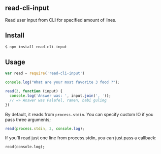 ## read-cli-input

Read user input from CLI for specified amount of lines.

## Install

```bash
$ npm install read-cli-input
```

## Usage

```js
var read = require('read-cli-input')

console.log("What are your most favorite 3 food ?");

read(3, function (input) {
  console.log('Answer was: ', input.join(', '));
  // => Answer was Falafel, ramen, babi guling
})
```

By default, it reads from `process.stdin`. You can specify custom IO if you pass
three arguments;

```js
read(process.stdin, 3, console.log);
```

If you'll read just one line from process.stdin, you can just pass a callback:

```
read(console.log);
```
